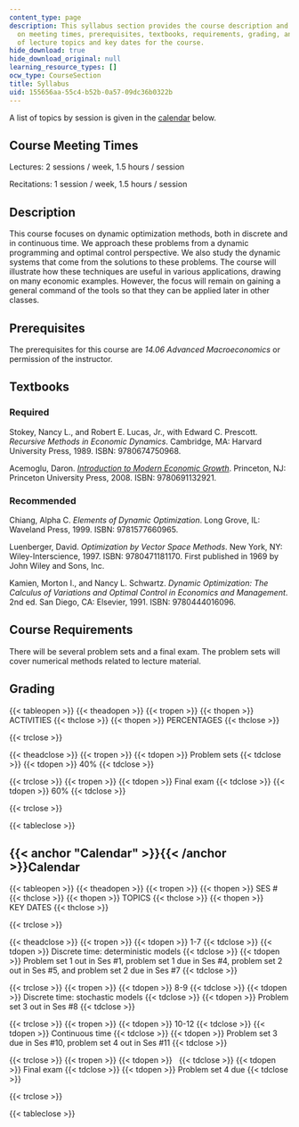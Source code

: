 ```yaml
---
content_type: page
description: This syllabus section provides the course description and information
  on meeting times, prerequisites, textbooks, requirements, grading, and the schedule
  of lecture topics and key dates for the course.
hide_download: true
hide_download_original: null
learning_resource_types: []
ocw_type: CourseSection
title: Syllabus
uid: 155656aa-55c4-b52b-0a57-09dc36b0322b
---
```


A list of topics by session is given in the [calendar](#Calendar) below.

Course Meeting Times
--------------------

Lectures: 2 sessions / week, 1.5 hours / session

Recitations: 1 session / week, 1.5 hours / session

Description
-----------

This course focuses on dynamic optimization methods, both in discrete and in continuous time. We approach these problems from a dynamic programming and optimal control perspective. We also study the dynamic systems that come from the solutions to these problems. The course will illustrate how these techniques are useful in various applications, drawing on many economic examples. However, the focus will remain on gaining a general command of the tools so that they can be applied later in other classes.

Prerequisites
-------------

The prerequisites for this course are _14.06 Advanced Macroeconomics_ or permission of the instructor.

Textbooks
---------

### Required

Stokey, Nancy L., and Robert E. Lucas, Jr., with Edward C. Prescott. _Recursive Methods in Economic Dynamics_. Cambridge, MA: Harvard University Press, 1989. ISBN: 9780674750968.

Acemoglu, Daron. _[Introduction to Modern Economic Growth](http://press.princeton.edu/titles/8764.html)_. Princeton, NJ: Princeton University Press, 2008. ISBN: 9780691132921.

### Recommended

Chiang, Alpha C. _Elements of Dynamic Optimization_. Long Grove, IL: Waveland Press, 1999. ISBN: 9781577660965.

Luenberger, David. _Optimization by Vector Space Methods_. New York, NY: Wiley-Interscience, 1997. ISBN: 9780471181170. First published in 1969 by John Wiley and Sons, Inc.

Kamien, Morton I., and Nancy L. Schwartz. _Dynamic Optimization: The Calculus of Variations and Optimal Control in Economics and Management_. 2nd ed. San Diego, CA: Elsevier, 1991. ISBN: 9780444016096.

Course Requirements
-------------------

There will be several problem sets and a final exam. The problem sets will cover numerical methods related to lecture material.

Grading
-------

{{< tableopen >}}
{{< theadopen >}}
{{< tropen >}}
{{< thopen >}}
ACTIVITIES
{{< thclose >}}
{{< thopen >}}
PERCENTAGES
{{< thclose >}}

{{< trclose >}}

{{< theadclose >}}
{{< tropen >}}
{{< tdopen >}}
Problem sets
{{< tdclose >}}
{{< tdopen >}}
40%
{{< tdclose >}}

{{< trclose >}}
{{< tropen >}}
{{< tdopen >}}
Final exam
{{< tdclose >}}
{{< tdopen >}}
60%
{{< tdclose >}}

{{< trclose >}}

{{< tableclose >}}

{{< anchor "Calendar" >}}{{< /anchor >}}Calendar
------------------------------------------------

{{< tableopen >}}
{{< theadopen >}}
{{< tropen >}}
{{< thopen >}}
SES #
{{< thclose >}}
{{< thopen >}}
TOPICS
{{< thclose >}}
{{< thopen >}}
KEY DATES
{{< thclose >}}

{{< trclose >}}

{{< theadclose >}}
{{< tropen >}}
{{< tdopen >}}
1-7
{{< tdclose >}}
{{< tdopen >}}
Discrete time: deterministic models
{{< tdclose >}}
{{< tdopen >}}
Problem set 1 out in Ses #1, problem set 1 due in Ses #4, problem set 2 out in Ses #5, and problem set 2 due in Ses #7
{{< tdclose >}}

{{< trclose >}}
{{< tropen >}}
{{< tdopen >}}
8-9
{{< tdclose >}}
{{< tdopen >}}
Discrete time: stochastic models
{{< tdclose >}}
{{< tdopen >}}
Problem set 3 out in Ses #8
{{< tdclose >}}

{{< trclose >}}
{{< tropen >}}
{{< tdopen >}}
10-12
{{< tdclose >}}
{{< tdopen >}}
Continuous time
{{< tdclose >}}
{{< tdopen >}}
Problem set 3 due in Ses #10, problem set 4 out in Ses #11
{{< tdclose >}}

{{< trclose >}}
{{< tropen >}}
{{< tdopen >}}
 
{{< tdclose >}}
{{< tdopen >}}
Final exam
{{< tdclose >}}
{{< tdopen >}}
Problem set 4 due
{{< tdclose >}}

{{< trclose >}}

{{< tableclose >}}